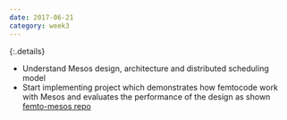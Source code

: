 ```yaml
---
date: 2017-06-21
category: week3
---
```

{:.details}
- Understand Mesos design, architecture and distributed scheduling model
- Start implementing project which demonstrates how femtocode work with Mesos and evaluates the performance of the design as shown [femto-mesos repo](https://github.com/JThanat/femto-mesos)
